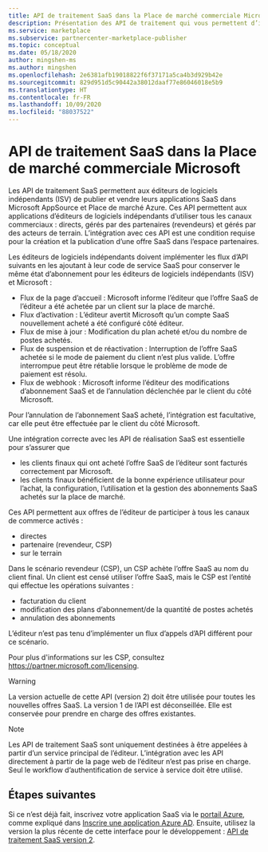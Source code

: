 ```yaml
---
title: API de traitement SaaS dans la Place de marché commerciale Microsoft
description: Présentation des API de traitement qui vous permettent d’intégrer vos offres SaaS dans Microsoft AppSource et Place de marché Azure.
ms.service: marketplace
ms.subservice: partnercenter-marketplace-publisher
ms.topic: conceptual
ms.date: 05/18/2020
author: mingshen-ms
ms.author: mingshen
ms.openlocfilehash: 2e6381afb19018822f6f37171a5ca4b3d929b42e
ms.sourcegitcommit: 829d951d5c90442a38012daaf77e86046018e5b9
ms.translationtype: HT
ms.contentlocale: fr-FR
ms.lasthandoff: 10/09/2020
ms.locfileid: "88037522"
---
```

# <a name="saas-fulfillment-apis-in-the-microsoft-commercial-marketplace"></a>API de traitement SaaS dans la Place de marché commerciale Microsoft

Les API de traitement SaaS permettent aux éditeurs de logiciels indépendants (ISV) de publier et vendre leurs applications SaaS dans Microsoft AppSource et Place de marché Azure. Ces API permettent aux applications d’éditeurs de logiciels indépendants d’utiliser tous les canaux commerciaux : directs, gérés par des partenaires (revendeurs) et gérés par des acteurs de terrain.  L’intégration avec ces API est une condition requise pour la création et la publication d’une offre SaaS dans l’espace partenaires.

Les éditeurs de logiciels indépendants doivent implémenter les flux d’API suivants en les ajoutant à leur code de service SaaS pour conserver le même état d’abonnement pour les éditeurs de logiciels indépendants (ISV) et Microsoft :

* Flux de la page d’accueil :  Microsoft informe l’éditeur que l’offre SaaS de l’éditeur a été achetée par un client sur la place de marché.
* Flux d’activation :  L’éditeur avertit Microsoft qu’un compte SaaS nouvellement acheté a été configuré côté éditeur.
* Flux de mise à jour : Modification du plan acheté et/ou du nombre de postes achetés.
* Flux de suspension et de réactivation : Interruption de l’offre SaaS achetée si le mode de paiement du client n’est plus valide. L’offre interrompue peut être rétablie lorsque le problème de mode de paiement est résolu.
* Flux de webhook : Microsoft informe l’éditeur des modifications d’abonnement SaaS et de l’annulation déclenchée par le client du côté Microsoft.

Pour l’annulation de l’abonnement SaaS acheté, l’intégration est facultative, car elle peut être effectuée par le client du côté Microsoft.

Une intégration correcte avec les API de réalisation SaaS est essentielle pour s’assurer que

* les clients finaux qui ont acheté l’offre SaaS de l’éditeur sont facturés correctement par Microsoft.
* les clients finaux bénéficient de la bonne expérience utilisateur pour l’achat, la configuration, l’utilisation et la gestion des abonnements SaaS achetés sur la place de marché.

Ces API permettent aux offres de l’éditeur de participer à tous les canaux de commerce activés :

* directes
* partenaire (revendeur, CSP)
* sur le terrain

Dans le scénario revendeur (CSP), un CSP achète l’offre SaaS au nom du client final. Un client est censé utiliser l’offre SaaS, mais le CSP est l’entité qui effectue les opérations suivantes :

* facturation du client
* modification des plans d’abonnement/de la quantité de postes achetés
* annulation des abonnements

L’éditeur n’est pas tenu d’implémenter un flux d’appels d’API différent pour ce scénario.

Pour plus d'informations sur les CSP, consultez https://partner.microsoft.com/licensing.

>[!Warning]
>La version actuelle de cette API (version 2) doit être utilisée pour toutes les nouvelles offres SaaS. La version 1 de l’API est déconseillée. Elle est conservée pour prendre en charge des offres existantes.

>[!Note]
>Les API de traitement SaaS sont uniquement destinées à être appelées à partir d’un service principal de l’éditeur. L’intégration avec les API directement à partir de la page web de l’éditeur n’est pas prise en charge. Seul le workflow d’authentification de service à service doit être utilisé.

## <a name="next-steps"></a>Étapes suivantes

Si ce n’est déjà fait, inscrivez votre application SaaS via le [portail Azure](https://ms.portal.azure.com), comme expliqué dans [Inscrire une application Azure AD](./pc-saas-registration.md).  Ensuite, utilisez la version la plus récente de cette interface pour le développement : [API de traitement SaaS version 2](./pc-saas-fulfillment-api-v2.md).
